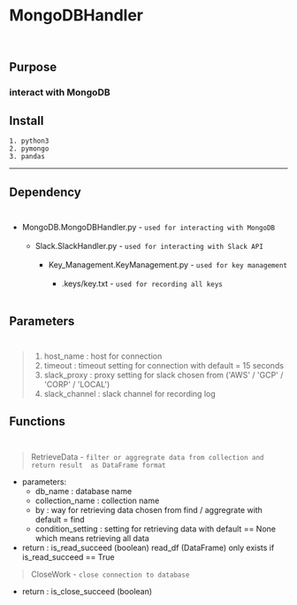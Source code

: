 # MongoDBHandler</br></br>

## Purpose
### interact with MongoDB

## Install
```
1. python3
2. pymongo
3. pandas
```
***
## Dependency</br></br>      
- MongoDB.MongoDBHandler.py - `used for interacting with MongoDB`</br></br>   
    - Slack.SlackHandler.py - `used for interacting with Slack API`</br></br>     
        - Key_Management.KeyManagement.py - `used for key management`</br></br>     
            - .keys/key.txt - ```used for recording all keys```</br></br>

## Parameters</br></br>
>1. host_name       : host for connection
>2. timeout         : timeout setting for connection with default = 15 seconds
>3. slack_proxy     : proxy setting for slack chosen from ('AWS' / 'GCP' / 'CORP' / 'LOCAL')
>4. slack_channel   : slack channel for recording log


## Functions</br></br>

>RetrieveData - `filter or aggregrate data from collection and return result  as DataFrame format`
- parameters:
    - db_name               : database name
    - collection_name       : collection name
    - by                    : way for retrieving data chosen from find / aggregrate with default = find
    - condition_setting     : setting for retrieving data with default == None which means retrieving all data
- return : is_read_succeed (boolean) 
           read_df (DataFrame) only exists if is_read_succeed == True

>CloseWork - `close connection to database`

- return : is_close_succeed (boolean)